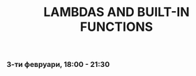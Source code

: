 <h1 align="center">LAMBDAS AND BUILT-IN FUNCTIONS</h1>
    <br>

<h3>3-ти февруари, 18:00 - 21:30</h3>
